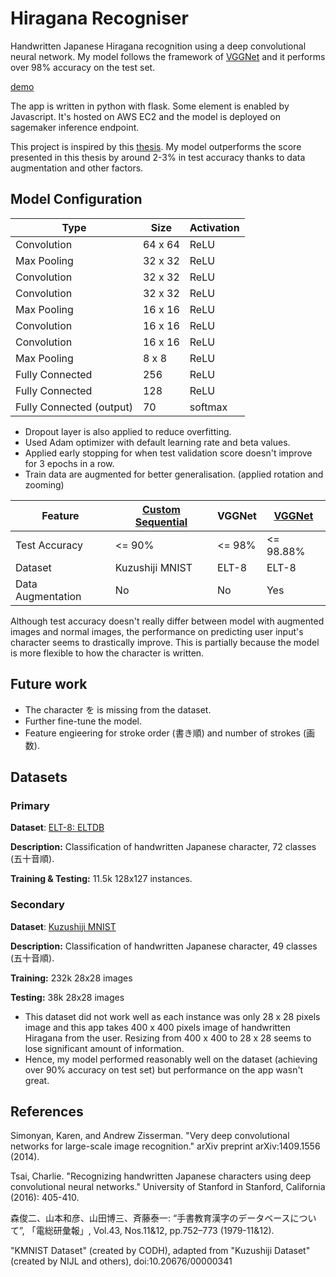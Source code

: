 # Hiragana Recogniser
Handwritten Japanese Hiragana recognition using a deep convolutional neural network. My model follows the framework of [VGGNet](https://arxiv.org/abs/1409.1556) and it performs over 98% accuracy on the test set.

[demo](http://3.26.65.5/)

The app is written in python with flask. Some element is enabled by Javascript. It's hosted on AWS EC2 and the model is deployed on sagemaker inference endpoint.

This project is inspired by this [thesis](http://cs231n.stanford.edu/reports/2016/pdfs/262_Report.pdf). My model outperforms the score presented in this thesis by around 2-3% in test accuracy thanks to data augmentation and other factors.

## Model Configuration

| Type                     | Size    | Activation |
| ------------------------ | ------- | ---------- |
| Convolution              | 64 x 64 | ReLU       |
| Max Pooling              | 32 x 32 | ReLU       |
| Convolution              | 32 x 32 | ReLU       |
| Convolution              | 32 x 32 | ReLU       |
| Max Pooling              | 16 x 16 | ReLU       |
| Convolution              | 16 x 16 | ReLU       |
| Convolution              | 16 x 16 | ReLU       |
| Max Pooling              | 8 x 8   | ReLU       |
| Fully Connected          | 256     | ReLU       |
| Fully Connected          | 128     | ReLU       |
| Fully Connected (output) | 70      | softmax    |

- Dropout layer is also applied to reduce overfitting.
- Used Adam optimizer with default learning rate and beta values.
- Applied early stopping for when test validation score doesn't improve for 3 epochs in a row.
- Train data are augmented for better generalisation. (applied rotation and zooming)

| Feature           | [Custom Sequential](https://github.com/Fuki-UoA/hiragana-recogniser/blob/main/ml/hiragana-classification.ipynb) | VGGNet | [VGGNet](https://github.com/Fuki-UoA/hiragana-recogniser/blob/main/ml/hiragana-classificationV2.ipynb) |
| ----------------- | ------------------------------------------------------------ | -------- | ------------------------------------------------------------ |
| Test Accuracy     | <= 90%                                                       | <= 98%   | <=  98.88%                                                   |
| Dataset           | Kuzushiji MNIST                                              | ELT-8    | ELT-8                                                        |
| Data Augmentation | No                                                           | No       | Yes                                                          |

Although test accuracy doesn't really differ between model with augmented images and normal images, the performance on predicting user input's character seems to drastically improve. This is partially because the model is more flexible to how the character is written.

## Future work

- The character を is missing from the dataset.
- Further fine-tune the model.
- Feature engieering for stroke order (書き順) and number of strokes (画数).

## Datasets

### Primary

**Dataset**: [ELT-8: ELTDB](http://etlcdb.db.aist.go.jp/specification-of-etl-8)

**Description:** Classification of handwritten Japanese character, 72 classes (五十音順).

**Training & Testing:** 11.5k 128x127 instances.

### Secondary 

**Dataset**: [Kuzushiji MNIST](https://github.com/rois-codh/kmnist)

**Description:** Classification of handwritten Japanese character, 49 classes (五十音順).

**Training:** 232k 28x28 images

**Testing:** 38k 28x28 images

- This dataset did not work well as each instance was only 28 x 28 pixels image and this app takes 400 x 400 pixels image of handwritten Hiragana from the user. Resizing from 400 x 400 to 28 x 28 seems to lose significant amount of information.
- Hence, my model performed reasonably well on the dataset (achieving over 90% accuracy on test set) but performance on the app wasn't great.

## References

Simonyan, Karen, and Andrew Zisserman. "Very deep convolutional networks for large-scale image recognition." arXiv preprint arXiv:1409.1556 (2014).

Tsai, Charlie. "Recognizing handwritten Japanese characters using deep convolutional neural networks." University of Stanford in Stanford, California (2016): 405-410.

森俊二、山本和彦、山田博三、斉藤泰一: “手書教育漢字のデータベースについて”, 「電総研彙報」, Vol.43, Nos.11&12, pp.752–773 (1979-11&12).

"KMNIST Dataset" (created by CODH), adapted from "Kuzushiji Dataset" (created by NIJL and others), doi:10.20676/00000341
